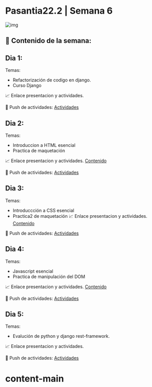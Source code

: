 # Pasantia22.2 | Semana 6

![img](https://images.pexels.com/photos/4164418/pexels-photo-4164418.jpeg?auto=compress&cs=tinysrgb&w=1260&h=750&dpr=1)

## :bookmark_tabs: Contenido de la semana:

## Dia 1:

Temas:
- Refactorización de codigo en django.
- Curso Django

:chart_with_upwards_trend: Enlace presentacion y actividades.


:rocket: Push de actividades: [Actividades](/day_1/README.md)  

## Dia 2:

Temas: 
- Introduccion a HTML esencial
- Practica  de maquetación

:chart_with_upwards_trend: Enlace presentacion y actividades.
[Contenido](https://github.com/coachpasantia/Html-Css-esencial/blob/main/HTML.md)

:rocket: Push de actividades: [Actividades](/day_2/README.md)

## Dia 3:

Temas: 

- Introduccción a CSS esencial
- Practica2 de maquetación
:chart_with_upwards_trend: Enlace presentacion y actividades.
[Contenido](https://github.com/coachpasantia/Html-Css-esencial/blob/main/CSS.md)

:rocket: Push de actividades: [Actividades](/day_3/README.md) 


## Dia 4:

Temas: 
- Javascript esencial
- Practica de manipulación del DOM

:chart_with_upwards_trend: Enlace presentacion y actividades.
[Contenido](https://github.com/coachpasantia/Javascript-esencial)

:rocket: Push de actividades: [Actividades](/day_4/README.md) 


## Dia 5:

Temas: 

- Evalución de python y django rest-framework.

:chart_with_upwards_trend: Enlace presentacion y actividades.


:rocket: Push de actividades: [Actividades](/day_5/README.md) 




# content-main
